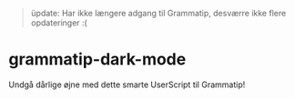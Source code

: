 > üpdate: Har ikke længere adgang til Grammatip, desværre ikke flere opdateringer :(
# grammatip-dark-mode
Undgå dårlige øjne med dette smarte UserScript til Grammatip!
